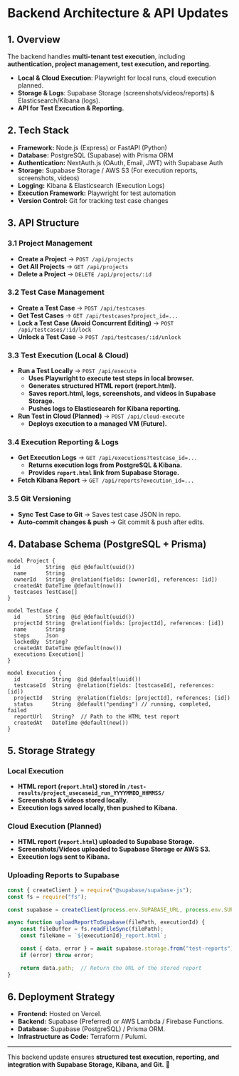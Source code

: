 # Backend Architecture & API Updates

## 1. Overview
The backend handles **multi-tenant test execution**, including **authentication, project management, test execution, and reporting**. 
- **Local & Cloud Execution**: Playwright for local runs, cloud execution planned.
- **Storage & Logs**: Supabase Storage (screenshots/videos/reports) & Elasticsearch/Kibana (logs).
- **API for Test Execution & Reporting.**

## 2. Tech Stack
- **Framework:** Node.js (Express) or FastAPI (Python)
- **Database:** PostgreSQL (Supabase) with Prisma ORM
- **Authentication:** NextAuth.js (OAuth, Email, JWT) with Supabase Auth
- **Storage:** Supabase Storage / AWS S3 (For execution reports, screenshots, videos)
- **Logging:** Kibana & Elasticsearch (Execution Logs)
- **Execution Framework:** Playwright for test automation
- **Version Control:** Git for tracking test case changes

## 3. API Structure
### 3.1 Project Management
- **Create a Project** → `POST /api/projects`
- **Get All Projects** → `GET /api/projects`
- **Delete a Project** → `DELETE /api/projects/:id`

### 3.2 Test Case Management
- **Create a Test Case** → `POST /api/testcases`
- **Get Test Cases** → `GET /api/testcases?project_id=...`
- **Lock a Test Case (Avoid Concurrent Editing)** → `POST /api/testcases/:id/lock`
- **Unlock a Test Case** → `POST /api/testcases/:id/unlock`

### 3.3 Test Execution (Local & Cloud)
- **Run a Test Locally** → `POST /api/execute`
  - **Uses Playwright to execute test steps in local browser.**
  - **Generates structured HTML report (report.html).**
  - **Saves report.html, logs, screenshots, and videos in Supabase Storage.**
  - **Pushes logs to Elasticsearch for Kibana reporting.**
- **Run Test in Cloud (Planned)** → `POST /api/cloud-execute`
  - **Deploys execution to a managed VM (Future).**

### 3.4 Execution Reporting & Logs
- **Get Execution Logs** → `GET /api/executions?testcase_id=...`
  - **Returns execution logs from PostgreSQL & Kibana.**
  - **Provides `report.html` link from Supabase Storage.**
- **Fetch Kibana Report** → `GET /api/reports?execution_id=...`

### 3.5 Git Versioning
- **Sync Test Case to Git** → Saves test case JSON in repo.
- **Auto-commit changes & push** → Git commit & push after edits.

## 4. Database Schema (PostgreSQL + Prisma)
```prisma
model Project {
  id        String  @id @default(uuid())
  name      String
  ownerId   String  @relation(fields: [ownerId], references: [id])
  createdAt DateTime @default(now())
  testcases TestCase[]
}

model TestCase {
  id        String  @id @default(uuid())
  projectId String  @relation(fields: [projectId], references: [id])
  name      String
  steps     Json
  lockedBy  String?
  createdAt DateTime @default(now())
  executions Execution[]
}

model Execution {
  id          String  @id @default(uuid())
  testcaseId  String  @relation(fields: [testcaseId], references: [id])
  projectId   String  @relation(fields: [projectId], references: [id])
  status      String  @default("pending") // running, completed, failed
  reportUrl   String?  // Path to the HTML test report
  createdAt   DateTime @default(now())
}
```

## 5. Storage Strategy
### Local Execution
- **HTML report (`report.html`) stored in `/test-results/project_usecaseid_run_YYYYMMDD_HHMMSS/`**
- **Screenshots & videos stored locally.**
- **Execution logs saved locally, then pushed to Kibana.**

### Cloud Execution (Planned)
- **HTML report (`report.html`) uploaded to Supabase Storage.**
- **Screenshots/Videos uploaded to Supabase Storage or AWS S3.**
- **Execution logs sent to Kibana.**

### Uploading Reports to Supabase
```javascript
const { createClient } = require("@supabase/supabase-js");
const fs = require("fs");

const supabase = createClient(process.env.SUPABASE_URL, process.env.SUPABASE_KEY);

async function uploadReportToSupabase(filePath, executionId) {
    const fileBuffer = fs.readFileSync(filePath);
    const fileName = `${executionId}_report.html`;

    const { data, error } = await supabase.storage.from("test-reports").upload(fileName, fileBuffer);
    if (error) throw error;

    return data.path;  // Return the URL of the stored report
}
```

## 6. Deployment Strategy
- **Frontend:** Hosted on Vercel.
- **Backend:** Supabase (Preferred) or AWS Lambda / Firebase Functions.
- **Database:** Supabase (PostgreSQL) / Prisma ORM.
- **Infrastructure as Code:** Terraform / Pulumi.

---
This backend update ensures **structured test execution, reporting, and integration with Supabase Storage, Kibana, and Git.** 🚀


